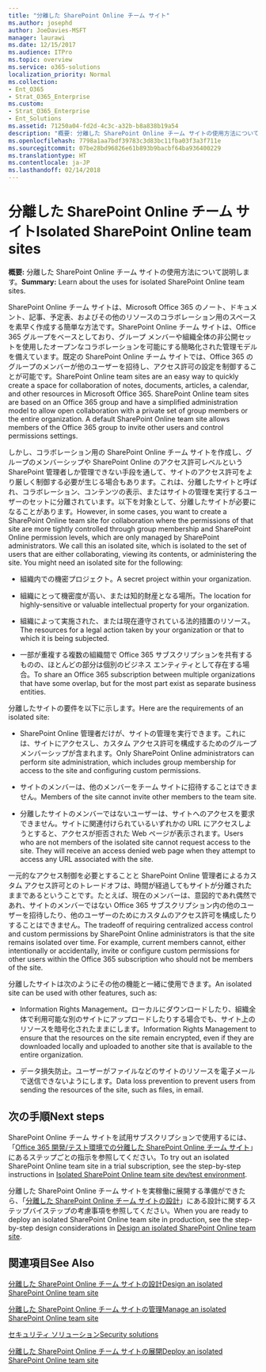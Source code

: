 ```yaml
---
title: "分離した SharePoint Online チーム サイト"
ms.author: josephd
author: JoeDavies-MSFT
manager: laurawi
ms.date: 12/15/2017
ms.audience: ITPro
ms.topic: overview
ms.service: o365-solutions
localization_priority: Normal
ms.collection:
- Ent_O365
- Strat_O365_Enterprise
ms.custom:
- Strat_O365_Enterprise
- Ent_Solutions
ms.assetid: 71250a04-fd2d-4c3c-a32b-b8a838b19a54
description: "概要: 分離した SharePoint Online チーム サイトの使用方法について説明します。"
ms.openlocfilehash: 7798a1aa7bdf39783c3d83bc11fba03f3a3f711e
ms.sourcegitcommit: 07be28bd96826e61b893b9bacbf64ba936400229
ms.translationtype: HT
ms.contentlocale: ja-JP
ms.lasthandoff: 02/14/2018
---
```

# <a name="isolated-sharepoint-online-team-sites"></a><span data-ttu-id="62ddb-103">分離した SharePoint Online チーム サイト</span><span class="sxs-lookup"><span data-stu-id="62ddb-103">Isolated SharePoint Online team sites</span></span>

 <span data-ttu-id="62ddb-104">**概要:** 分離した SharePoint Online チーム サイトの使用方法について説明します。</span><span class="sxs-lookup"><span data-stu-id="62ddb-104">**Summary:** Learn about the uses for isolated SharePoint Online team sites.</span></span>
  
<span data-ttu-id="62ddb-p101">SharePoint Online チーム サイトは、Microsoft Office 365 のノート、ドキュメント、記事、予定表、およびその他のリソースのコラボレーション用のスペースを素早く作成する簡単な方法です。SharePoint Online チーム サイトは、Office 365 グループをベースとしており、グループ メンバーや組織全体の非公開セットを使用したオープンなコラボレーションを可能にする簡略化された管理モデルを備えています。既定の SharePoint Online チーム サイトでは、Office 365 のグループのメンバーが他のユーザーを招待し、アクセス許可の設定を制御することが可能です。</span><span class="sxs-lookup"><span data-stu-id="62ddb-p101">SharePoint Online team sites are an easy way to quickly create a space for collaboration of notes, documents, articles, a calendar, and other resources in Microsoft Office 365. SharePoint Online team sites are based on an Office 365 group and have a simplified administration model to allow open collaboration with a private set of group members or the entire organization. A default SharePoint Online team site allows members of the Office 365 group to invite other users and control permissions settings.</span></span>
  
<span data-ttu-id="62ddb-p102">しかし、コラボレーション用の SharePoint Online チーム サイトを作成し、グループのメンバーシップや SharePoint Online のアクセス許可レベルという SharePoint 管理者しか管理できない手段を通して、サイトのアクセス許可をより厳しく制御する必要が生じる場合もあります。これは、分離したサイトと呼ばれ、コラボレーション、コンテンツの表示、またはサイトの管理を実行するユーザーのセットに分離されています。以下を対象として、分離したサイトが必要になることがあります。</span><span class="sxs-lookup"><span data-stu-id="62ddb-p102">However, in some cases, you want to create a SharePoint Online team site for collaboration where the permissions of that site are more tightly controlled through group membership and SharePoint Online permission levels, which are only managed by SharePoint administrators. We call this an isolated site, which is isolated to the set of users that are either collaborating, viewing its contents, or administering the site. You might need an isolated site for the following:</span></span>
  
- <span data-ttu-id="62ddb-111">組織内での機密プロジェクト。</span><span class="sxs-lookup"><span data-stu-id="62ddb-111">A secret project within your organization.</span></span>
    
- <span data-ttu-id="62ddb-112">組織にとって機密度が高い、または知的財産となる場所。</span><span class="sxs-lookup"><span data-stu-id="62ddb-112">The location for highly-sensitive or valuable intellectual property for your organization.</span></span>
    
- <span data-ttu-id="62ddb-113">組織によって実施された、または現在遵守されている法的措置のリソース。</span><span class="sxs-lookup"><span data-stu-id="62ddb-113">The resources for a legal action taken by your organization or that to which it is being subjected.</span></span>
    
- <span data-ttu-id="62ddb-114">一部が重複する複数の組織間で Office 365 サブスクリプションを共有するものの、ほとんどの部分は個別のビジネス エンティティとして存在する場合。</span><span class="sxs-lookup"><span data-stu-id="62ddb-114">To share an Office 365 subscription between multiple organizations that have some overlap, but for the most part exist as separate business entities.</span></span>
    
<span data-ttu-id="62ddb-115">分離したサイトの要件を以下に示します。</span><span class="sxs-lookup"><span data-stu-id="62ddb-115">Here are the requirements of an isolated site:</span></span>
  
- <span data-ttu-id="62ddb-116">SharePoint Online 管理者だけが、サイトの管理を実行できます。これには、サイトにアクセスし、カスタム アクセス許可を構成するためのグループ メンバーシップが含まれます。</span><span class="sxs-lookup"><span data-stu-id="62ddb-116">Only SharePoint Online administrators can perform site administration, which includes group membership for access to the site and configuring custom permissions.</span></span>
    
- <span data-ttu-id="62ddb-117">サイトのメンバーは、他のメンバーをチーム サイトに招待することはできません。</span><span class="sxs-lookup"><span data-stu-id="62ddb-117">Members of the site cannot invite other members to the team site.</span></span>
    
- <span data-ttu-id="62ddb-p103">分離したサイトのメンバーではないユーザーは、サイトへのアクセスを要求できません。サイトに関連付けられているいずれかの URL にアクセスしようとすると、アクセスが拒否された Web ページが表示されます。</span><span class="sxs-lookup"><span data-stu-id="62ddb-p103">Users who are not members of the isolated site cannot request access to the site. They will receive an access denied web page when they attempt to access any URL associated with the site.</span></span>
    
<span data-ttu-id="62ddb-p104">一元的なアクセス制御を必要とすることと SharePoint Online 管理者によるカスタム アクセス許可とのトレードオフは、時間が経過してもサイトが分離されたままであるということです。たとえば、現在のメンバーは、意図的であれ偶然であれ、サイトのメンバーではない Office 365 サブスクリプション内の他のユーザーを招待したり、他のユーザーのためにカスタムのアクセス許可を構成したりすることはできません。</span><span class="sxs-lookup"><span data-stu-id="62ddb-p104">The tradeoff of requiring centralized access control and custom permissions by SharePoint Online administrators is that the site remains isolated over time. For example, current members cannot, either intentionally or accidentally, invite or configure custom permissions for other users within the Office 365 subscription who should not be members of the site.</span></span>
  
<span data-ttu-id="62ddb-122">分離したサイトは次のようにその他の機能と一緒に使用できます。</span><span class="sxs-lookup"><span data-stu-id="62ddb-122">An isolated site can be used with other features, such as:</span></span>
  
- <span data-ttu-id="62ddb-123">Information Rights Management。ローカルにダウンロードしたり、組織全体で利用可能な別のサイトにアップロードしたりする場合でも、サイト上のリソースを暗号化されたままにします。</span><span class="sxs-lookup"><span data-stu-id="62ddb-123">Information Rights Management to ensure that the resources on the site remain encrypted, even if they are downloaded locally and uploaded to another site that is available to the entire organization.</span></span>
    
- <span data-ttu-id="62ddb-124">データ損失防止。ユーザーがファイルなどのサイトのリソースを電子メールで送信できないようにします。</span><span class="sxs-lookup"><span data-stu-id="62ddb-124">Data loss prevention to prevent users from sending the resources of the site, such as files, in email.</span></span>
    
## <a name="next-steps"></a><span data-ttu-id="62ddb-125">次の手順</span><span class="sxs-lookup"><span data-stu-id="62ddb-125">Next steps</span></span>

<span data-ttu-id="62ddb-126">SharePoint Online チーム サイトを試用サブスクリプションで使用するには、「[Office 365 開発/テスト環境での分離した SharePoint Online チーム サイト](isolated-sharepoint-online-team-site-dev-test-environment.md)」にあるステップごとの指示を参照してください。</span><span class="sxs-lookup"><span data-stu-id="62ddb-126">To try out an isolated SharePoint Online team site in a trial subscription, see the step-by-step instructions in [Isolated SharePoint Online team site dev/test environment](isolated-sharepoint-online-team-site-dev-test-environment.md).</span></span>
  
<span data-ttu-id="62ddb-127">分離した SharePoint Online チーム サイトを実稼働に展開する準備ができたら、「[分離した SharePoint Online チーム サイトの設計](design-an-isolated-sharepoint-online-team-site.md)」にある設計に関するステップバイステップの考慮事項を参照してください。</span><span class="sxs-lookup"><span data-stu-id="62ddb-127">When you are ready to deploy an isolated SharePoint Online team site in production, see the step-by-step design considerations in [Design an isolated SharePoint Online team site](design-an-isolated-sharepoint-online-team-site.md).</span></span>
  
## <a name="see-also"></a><span data-ttu-id="62ddb-128">関連項目</span><span class="sxs-lookup"><span data-stu-id="62ddb-128">See Also</span></span>

[<span data-ttu-id="62ddb-129">分離した SharePoint Online チーム サイトの設計</span><span class="sxs-lookup"><span data-stu-id="62ddb-129">Design an isolated SharePoint Online team site</span></span>](design-an-isolated-sharepoint-online-team-site.md)
  
[<span data-ttu-id="62ddb-130">分離した SharePoint Online チーム サイトの管理</span><span class="sxs-lookup"><span data-stu-id="62ddb-130">Manage an isolated SharePoint Online team site</span></span>](manage-an-isolated-sharepoint-online-team-site.md)
  
[<span data-ttu-id="62ddb-131">セキュリティ ソリューション</span><span class="sxs-lookup"><span data-stu-id="62ddb-131">Security solutions</span></span>](security-solutions.md)

[<span data-ttu-id="62ddb-132">分離した SharePoint Online チーム サイトの展開</span><span class="sxs-lookup"><span data-stu-id="62ddb-132">Deploy an isolated SharePoint Online team site</span></span>](deploy-an-isolated-sharepoint-online-team-site.md)


